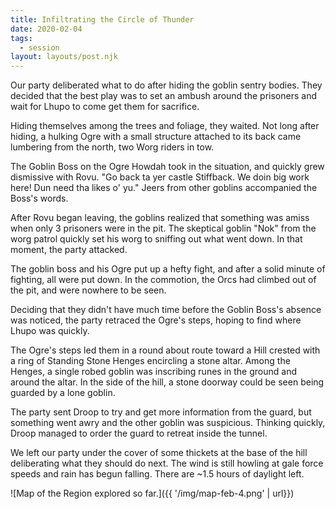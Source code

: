 ```yaml
---
title: Infiltrating the Circle of Thunder
date: 2020-02-04
tags:
  - session
layout: layouts/post.njk
---
```


Our party deliberated what to do after hiding the goblin sentry bodies. They decided that the best play was to set an ambush around the prisoners and wait for Lhupo to come get them for sacrifice.

Hiding themselves among the trees and foliage, they waited. Not long after hiding, a hulking Ogre with a small structure attached to its back came lumbering from the north, two Worg riders in tow.

The Goblin Boss on the Ogre Howdah took in the situation, and quickly grew dismissive with Rovu. "Go back ta yer castle Stiffback. We doin big work here! Dun need tha likes o' yu." Jeers from other goblins accompanied the Boss's words.

After Rovu began leaving, the goblins realized that something was amiss when only 3 prisoners were in the pit. The skeptical goblin "Nok" from the worg patrol quickly set his worg to sniffing out what went down. In that moment, the party attacked.

The goblin boss and his Ogre put up a hefty fight, and after a solid minute of fighting, all were put down. In the commotion, the Orcs had climbed out of the pit, and were nowhere to be seen.

Deciding that they didn't have much time before the Goblin Boss's absence was noticed, the party retraced the Ogre's steps, hoping to find where Lhupo was quickly.

The Ogre's steps led them in a round about route toward a Hill crested with a ring of Standing Stone Henges encircling a stone altar. Among the Henges, a single robed goblin was inscribing runes in the ground and around the altar. In the side of the hill, a stone doorway could be seen being guarded by a lone goblin.

The party sent Droop to try and get more information from the guard, but something went awry and the other goblin was suspicious. Thinking quickly, Droop managed to order the guard to retreat inside the tunnel.

We left our party under the cover of some thickets at the base of the hill deliberating what they should do next. The wind is still howling at gale force speeds and rain has begun falling. There are ~1.5 hours of daylight left.

![Map of the Region explored so far.]({{ '/img/map-feb-4.png' | url}})